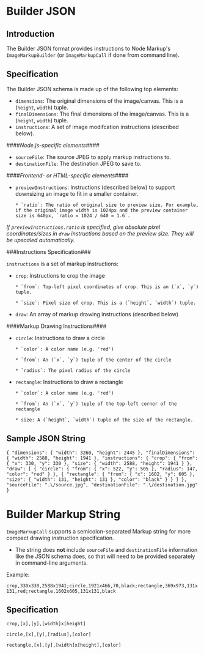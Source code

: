 # Builder JSON #

## Introduction ##

The Builder JSON format provides instructions to Node Markup's `ImageMarkupBuilder` (or `ImageMarkupCall` if done from command line).

## Specification ##

The Builder JSON schema is made up of the following top elements:

* `dimensions`: The original dimensions of the image/canvas. This is a (`height`, `width`) tuple.
* `finalDimensions`: The final dimensions of the image/canvas. This is a (`height`, `width`) tuple.
* `instructions`: A set of image modifcation instructions (described below).

####*Node.js-specific elements*####

* `sourceFile`: The source JPEG to apply markup instructions to.
* `destinationFile`: The destination JPEG to save to.

####*Frontend- or HTML-specific elements*####

* `previewInstructions`: Instructions (described below) to support downsizing an image to fit in a smaller container.

      * `ratio`: The ratio of original size to preview size. For example, if the original image width is 1024px and the preview container size is 640px, `ratio = 1024 / 640 = 1.6`.

*If `previewInstructions.ratio` is specified, give absolute pixel coordinates/sizes in `draw` instructions based on the preview size. They will be upscaled automatically.*

###Instructions Specification###

`instructions` is a set of markup instructions:

* `crop`: Instructions to crop the image

      * `from`: Top-left pixel coordinates of crop. This is an (`x`, `y`) tuple.

      * `size`: Pixel size of crop. This is a (`height`, `width`) tuple.

* `draw`: An array of markup drawing instructions (described below)

####Markup Drawing Instructions####

* `circle`: Instructions to draw a circle

      * `color`: A color name (e.g. 'red')

      * `from`: An (`x`, `y`) tuple of the center of the circle

      * `radius`: The pixel radius of the circle

* `rectangle`: Instructions to draw a rectangle

      * `color`: A color name (e.g. 'red')

      * `from`: An (`x`, `y`) tuple of the top-left corner of the rectangle

      * size: A (`height`, `width`) tuple of the size of the rectangle.

## Sample JSON String ##

<!-- prettier-ignore -->
`{
  "dimensions": {
    "width": 3260,
    "height": 2445
  },
  "finalDimensions": {
    "width": 2588,
    "height": 1941
  },
  "instructions": {
    "crop": {
      "from": {
        "x": 330,
        "y": 330
      },
      "size": {
        "width": 2588,
        "height": 1941
      }
    },
    "draw": [
      {
        "circle": {
          "from": {
            "x": 522,
            "y": 505
          },
          "radius": 147,
          "color": "red"
        }
      },
      {
        "rectangle": {
          "from": {
            "x": 1602,
            "y": 605
          },
          "size": {
            "width": 131,
            "height": 131
          },
          "color": "black"
        }
      }
    ]
  },
  "sourceFile": ".\/source.jpg",
  "destinationFile": ".\/destination.jpg"
}`

# Builder Markup String #

`ImageMarkupCall` supports a semicolon-separated Markup string for more compact drawing instruction specification.

- The string does **not** include `sourceFile` and `destinationFile` information like the JSON schema does, so that will need to be provided separately in command-line arguments.

Example:

`crop,330x330,2588x1941;circle,1921x466,70,black;rectangle,369x973,131x131,red;rectangle,1602x605,131x131,black`

## Specification ##

`crop,[x],[y],[width]x[height]`

`circle,[x],[y],[radius],[color]`

`rectangle,[x],[y],[width]x[height],[color]`
